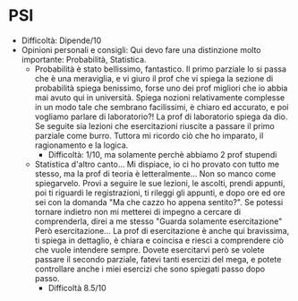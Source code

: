 # PSI
- Difficoltà: Dipende/10
- Opinioni personali e consigli: Qui devo fare una distinzione molto 
importante: Probabilità, Statistica.
    - Probabilità è stato bellissimo, fantastico. Il primo parziale lo si 
passa che è una meraviglia, e vi giuro il prof che vi spiega la sezione di 
probabilità spiega benissimo, forse uno dei prof migliori che io abbia mai 
avuto qui in università. Spiega nozioni relativamente complesse in un modo 
tale che sembrano facilissimi, è chiaro ed accurato, e poi vogliamo 
parlare di laboratorio?! La prof di laboratorio spiega da dio. Se seguite 
sia lezioni che esercitazioni riuscite a passare il primo parziale come 
burro. Tuttora mi ricordo ciò che ho imparato, il ragionamento e la 
logica. 
        - Difficoltà: 1/10, ma solamente perchè abbiamo 2 prof stupendi
    - Statistica d'altro canto... Mi dispiace, io ci ho provato con tutto 
me stesso, ma la prof di teoria è letteralmente... Non so manco come 
spiegarvelo. Provi a seguire le sue lezioni, le ascolti, prendi appunti, 
poi ti riguardi le registrazioni, ti rileggi gli appunti, e dopo ore ed 
ore sei con la domanda "Ma che cazzo ho appena sentito?". Se potessi 
tornare indietro non mi metterei di impegno a cercare di comprenderla, 
direi a me stesso "Guarda solamente esercitazione"<br>Però 
esercitazione... La prof di esercitazione è anche qui bravissima, ti 
spiega in dettaglio, è chiara e coincisa e riesci a comprendere ciò che 
vuole intendere sempre. Dovete esercitarvi però se volete passare il 
secondo parziale, fatevi tanti esercizi del mega, e potete controllare 
anche i miei esercizi che sono spiegati passo dopo passo. 
        - Difficoltà 8.5/10
